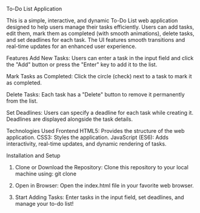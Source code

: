 To-Do List Application

This is a simple, interactive, and dynamic To-Do List web application designed to help users manage their tasks efficiently. Users can add tasks, edit them, mark them as completed (with smooth animations), delete tasks, and set deadlines for each task. The UI features smooth transitions and real-time updates for an enhanced user experience.


Features
Add New Tasks:
Users can enter a task in the input field and click the "Add" button or press the "Enter" key to add it to the list.

Mark Tasks as Completed:
Click the circle (check) next to a task to mark it as completed. 

Delete Tasks:
Each task has a "Delete" button to remove it permanently from the list.

Set Deadlines:
Users can specify a deadline for each task while creating it. Deadlines are displayed alongside the task details.


Technologies Used
Frontend
  HTML5:
  Provides the structure of the web application.
  CSS3:
  Styles the application.
  JavaScript (ES6):
  Adds interactivity, real-time updates, and dynamic rendering of tasks.


Installation and Setup
  1. Clone or Download the Repository:
    Clone this repository to your local machine using:
      git clone <repository-url>


  2. Open in Browser:
    Open the index.html file in your favorite web browser.
    
  
  3. Start Adding Tasks:
    Enter tasks in the input field, set deadlines, and manage your to-do list!